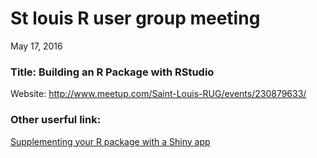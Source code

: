 # St louis R user group meeting
May 17, 2016  
### Title: Building an R Package with RStudio  
Website: http://www.meetup.com/Saint-Louis-RUG/events/230879633/  

### Other userful link: 

[Supplementing your R package with a Shiny app](http://www.r-bloggers.com/supplementing-your-r-package-with-a-shiny-app-2/)

